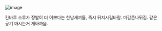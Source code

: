 ![image](https://github.com/user-attachments/assets/66a8287d-e8bc-4587-a665-4cdc5593a028)

칸바루 스루가 장발이 더 이쁘다는 한남새끼들, 즉시 뒤지시길바람. 미감존나뒤짐. 같은 공기 마시는거 개아까움.


<!--
**LAy7LOW2/LAy7LOW2** is a ✨ _special_ ✨ repository because its `README.md` (this file) appears on your GitHub profile.

Here are some ideas to get you started:

- 🔭 I’m currently working on ...
- 🌱 I’m currently learning ...
- 👯 I’m looking to collaborate on ...
- 🤔 I’m looking for help with ...
- 💬 Ask me about ...
- 📫 How to reach me: ...
- 😄 Pronouns: ...
- ⚡ Fun fact: ...
-->
